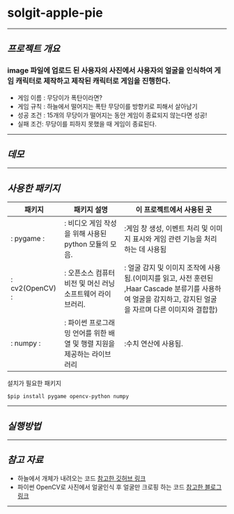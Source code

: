 # solgit-apple-pie

---
## *프로젝트 개요* 
###  image 파일에 업로드 된 사용자의 사진에서 사용자의 얼굴을 인식하여 게임 캐릭터로 제작하고 제작된 캐릭터로 게임을 진행한다.
  
- 게임 이름 : 무당이가 폭탄이라면?
- 게임 규칙 : 하늘에서 떨어지는 폭탄 무당이를 방향키로 피해서 살아남기
- 성공 조건 : 15개의 무당이가 떨어지는 동안 게임이 종료되지 않는다면 성공! 
- 실패 조건:  무당이를 피하지 못했을 때 게임이 종료된다.
---
## *데모*
---
## *사용한 패키지*

|패키지 |패키지 설명|이 프로젝트에서 사용된 곳|
|-------|-------|------|
|: pygame :|: 비디오 게임 작성을 위해 사용된 python 모듈의 모음.|:게임 창 생성, 이벤트 처리 및 이미지 표시와 게임 관련 기능을 처리하는 데 사용됨 |
| : cv2(OpenCV) : |: 오픈소스 컴퓨터 비전 및 머신 러닝 소프트웨어 라이브러리. |: 얼굴 감지 및 이미지 조작에 사용됨.(이미지를 읽고, 사전 훈련된 ,Haar Cascade 분류기를 사용하여 얼굴을 감지하고, 감지된 얼굴을 자르며 다른 이미지와 결합함) |
|: numpy :|: 파이썬 프로그래밍 언어를 위한 배열 및 행렬 지원을 제공하는 라이브러리|:수치 연산에 사용됨.|    

설치가 필요한 패키지

```
$pip install pygame opencv-python numpy
```
---
## *실행방법*

---
## *참고 자료*    
- 하늘에서 개체가 내려오는 코드 [참고한 깃허브 링크](https://github.com/ElenaLim/Pygame/blob/main/minigame.py)
- 파이썬 OpenCV로 사진에서 얼굴인식 후 얼굴만 크로핑 하는 코드 [참고한 블로그 링크](https://m.blog.naver.com/jcosmoss/220934659282)
---
